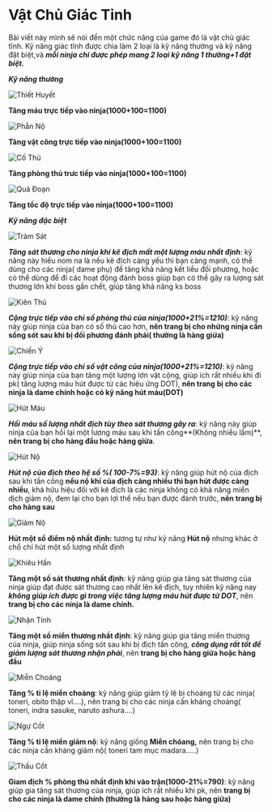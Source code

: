 # Vật Chủ Giác Tỉnh

Bài viết này mình sẽ nói đến một chức năng của game đó là vật chủ giác tĩnh. Kỹ năng giác tĩnh được chia làm 2 loại là kỹ năng thường và kỹ năng đặt biệt,và _**mỗi ninja chỉ được phép mang 2 loại kỹ năng 1 thường+1 đặt biệt.**_&#x20;

_**Kỹ năng thường**_

![Thiết Huyết](http://vignette2.wikia.nocookie.net/ultimate-naruto/images/e/e5/Top\_Firm\_Will.png/revision/latest?cb=20151017203946\&format=webp)

**Tăng máu trực tiếp vào ninja(1000+100=1100)**

![Phẫn Nộ](http://vignette3.wikia.nocookie.net/ultimate-naruto/images/d/d4/Top\_Wrath.png/revision/latest?cb=20151017203946\&format=webp)

**Tăng vật công trực tiếp vào ninja(1000+100=1100)**

![Cố Thủ](http://vignette2.wikia.nocookie.net/ultimate-naruto/images/8/8d/Top\_Firm\_Defense.png/revision/latest?cb=20151017203946\&format=webp)

**Tăng phòng thủ trưc tiếp vào ninja(1000+100=1100)**

![Quả Đoạn](http://vignette3.wikia.nocookie.net/ultimate-naruto/images/7/77/Top\_Resolution.png/revision/latest?cb=20151017203945\&format=webp)

**Tăng tốc độ trực tiếp vào ninja(1000+100=1100)**

_**Kỹ năng đặc biệt**_

![Trảm Sát](http://vignette1.wikia.nocookie.net/ultimate-naruto/images/5/50/Top\_Beheading.png/revision/latest?cb=20151017203950\&format=webp)

_**Tăng sát thương cho ninja khi kẽ địch mất một lượng máu nhất định**_: kỹ năng này hiểu nom na là nếu kẽ địch càng yếu thì bạn càng mạnh, có thể dùng cho các ninja( dame phụ) để tăng khả năng kết liểu đối phương, hoặc có thể dùng để đi các hoạt động đánh boss giúp bạn có thể gây ra lượng sát thương lớn khi boss gần chết, giúp tăng khả năng ks boss

![Kiên Thủ](http://vignette2.wikia.nocookie.net/ultimate-naruto/images/1/16/Top\_Hold\_Fast.png/revision/latest?cb=20151017203950\&format=webp)

_**Cộng trực tiếp vào chỉ số phòng thủ của ninja(1000+21%=1210)**_: kỹ năng này giúp ninja của bạn có số thủ cao hơn, **nên trang bị cho nhửng ninja cần sống sót sau khi bị đối phương đánh phải( thường là hàng giửa)**

![Chiến Ý](http://vignette3.wikia.nocookie.net/ultimate-naruto/images/4/40/Top\_Warpath.png/revision/latest?cb=20151017203950\&format=webp)

_**Cộng trực tiếp vào chỉ số vật công của ninja(1000+21%=1210)**_: kỹ năng này giúp ninja của bạn tăng một lượng lớn vật cộng, giúp ích rất nhiều khi đi pk( tăng lượng máu hút được từ các hiệu ứng DOT), **nên trang bị cho các ninja là dame chính hoặc có kỹ năng hút máu(DOT)**

![Hút Máu](http://vignette1.wikia.nocookie.net/ultimate-naruto/images/b/b8/Top\_HP\_Absorption.png/revision/latest?cb=20151017203949\&format=webp)

_**Hồi máu số lượng nhất địch tùy theo sát thương gây ra**_: kỹ năng này giúp ninja của bạn hồi lại một lượng máu sau khi tấn công**(Không nhiều lắm)**, **nên trang bị cho hàng đầu hoặc hàng giửa**.

![Hút Nộ](http://vignette2.wikia.nocookie.net/ultimate-naruto/images/9/9a/Top\_Fury\_Absorption.png/revision/latest?cb=20151017203949\&format=webp)

_**Hút nộ của địch theo hệ số %( 100-7%=93)**_: kỹ năng giúp hút nộ của địch sau khi tấn công **nếu nộ khí của địch càng nhiều thì bạn hút được càng nhiều**, khá hửu hiệu đối với kẽ địch là các ninja không có khả năng miển dịch giảm nộ, đem lại cho bạn lợi thế nếu bạn được đánh trước, **nên trang bị cho hàng sau**

![Giảm Nộ](http://vignette1.wikia.nocookie.net/ultimate-naruto/images/5/5d/Top\_Fury\_Reduction.png/revision/latest?cb=20151017203948\&format=webp)

**Hút một số điểm nộ nhất định:** tương tự như kỹ năng **Hút nộ** nhưng khác ở chổ chỉ hút một số lượng nhất định

![Khiêu Hấn](http://vignette4.wikia.nocookie.net/ultimate-naruto/images/8/80/Top\_Challenge.png/revision/latest?cb=20151017203948\&format=webp)

**Tăng một số sát thương  nhất định**: kỹ năng giúp gia tăng sát thương của ninja giúp đạt được sát thương cao nhất lên kẽ địch, tuy nhiên kỹ năng nay _**không giúp ích được gì trong việc tăng lượng máu hút được từ DOT**_, nên **trang bị cho các ninja là dame chính.**

![Nhận Tính](http://vignette4.wikia.nocookie.net/ultimate-naruto/images/1/19/Top\_Tenacity.png/revision/latest?cb=20151017203948\&format=webp)

**Tăng một số miển thương nhất định**: kỹ năng giúp gia tăng miển thương của ninja, giúp ninja sống sót sau khi bị địch tấn công, _**công dụng rất tốt để giảm lượng sát thương nhận phải**_, nên **trang bị cho hàng giửa hoặc hàng đầu**&#x20;

![Miễn Choáng](http://vignette1.wikia.nocookie.net/ultimate-naruto/images/a/a4/Top\_Avoid\_Stun.png/revision/latest?cb=20151017203947\&format=webp)

**Tăng % tỉ lệ miển choáng**: kỹ năng giúp giảm tỹ lệ bị choáng từ các ninja( toneri, obito thập vĩ….), nên trang bị cho các ninja cần kháng choáng( toneri, indra sasuke, naruto ashura….)

![Ngự Cốt](http://vignette2.wikia.nocookie.net/ultimate-naruto/images/4/49/Top\_Defensive\_Bone.png/revision/latest?cb=20151017203947\&format=webp)

**Tăng % tỉ lệ miển giảm nộ**: kỹ năng giống **Miển chóang,** nên trang bị  cho các ninja cần kháng giảm nộ( toneri tam mục madara…..)

![Thấu Cốt](http://vignette1.wikia.nocookie.net/ultimate-naruto/images/b/b4/Top\_Piercing\_Bone.png/revision/latest?cb=20151017203947\&format=webp)

**Giam địch % phòng thủ nhất định khi vào trận(1000-21%=790)**: kỹ năng giúp gia tăng sát thương của ninja, giúp ích rất nhiều khi pk, nên **trang bị cho các ninja là dame chính (thường là hàng sau hoặc hàng giửa)**
